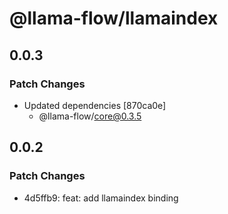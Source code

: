 # @llama-flow/llamaindex

## 0.0.3

### Patch Changes

- Updated dependencies [870ca0e]
  - @llama-flow/core@0.3.5

## 0.0.2

### Patch Changes

- 4d5ffb9: feat: add llamaindex binding
